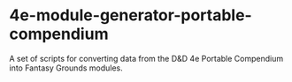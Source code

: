 # 4e-module-generator-portable-compendium
A set of scripts for converting data from the D&amp;D 4e Portable Compendium into Fantasy Grounds modules.
